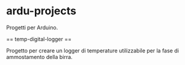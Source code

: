 ardu-projects
=============

Progetti per Arduino.

== temp-digital-logger ==

Progetto per creare un logger di temperature utilizzabile per la fase di ammostamento della birra.